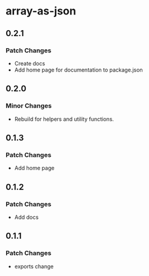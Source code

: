 # array-as-json



## 0.2.1

### Patch Changes

- Create docs
- Add home page for documentation to package.json

## 0.2.0

### Minor Changes

- Rebuild for helpers and utility functions.

## 0.1.3

### Patch Changes

- Add home page

## 0.1.2

### Patch Changes

- Add docs

## 0.1.1

### Patch Changes

- exports change
